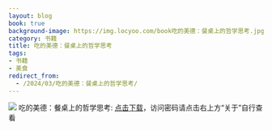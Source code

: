 ```yaml
---
layout: blog
book: true
background-image: https://img.locyoo.com/book吃的美德：餐桌上的哲学思考.jpg
category: 书籍
title: 吃的美德：餐桌上的哲学思考
tags:
- 书籍
- 美食
redirect_from:
  - /2024/03/吃的美德：餐桌上的哲学思考/
---
```

![](https://img.locyoo.com/book吃的美德：餐桌上的哲学思考.jpg)
吃的美德：餐桌上的哲学思考: <a name = "ref1" href="https://url18.ctfile.com/f/50983618-1320273793-fe51ad?p=3619">点击下载</a>，访问密码请点击右上方“关于”自行查看
